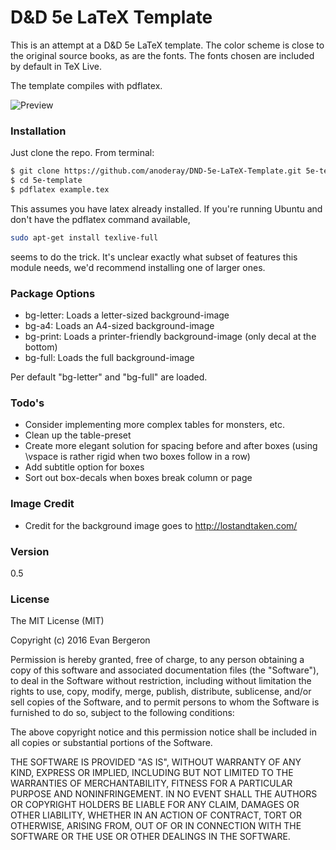 # D&D 5e LaTeX Template

This is an attempt at a D&D 5e LaTeX template. The color scheme is close to the original source books, as are the fonts. The fonts chosen are included by default in TeX Live.

The template compiles with pdflatex.

![Preview](https://github.com/anoderay/DND-5e-LaTeX-Template/raw/master/scrot.png)


### Installation

Just clone the repo. From terminal:

```sh
$ git clone https://github.com/anoderay/DND-5e-LaTeX-Template.git 5e-template
$ cd 5e-template
$ pdflatex example.tex
```

This assumes you have latex already installed. If you're running Ubuntu and don't have the pdflatex command available,
```sh
sudo apt-get install texlive-full
```
seems to do the trick. It's unclear exactly what subset of features this module needs, we'd recommend installing one of larger ones.

### Package Options
- bg-letter: Loads a letter-sized background-image
- bg-a4: Loads an A4-sized background-image
- bg-print: Loads a printer-friendly background-image (only decal at the bottom)
- bg-full: Loads the full background-image

Per default "bg-letter" and "bg-full" are loaded.

### Todo's

 - Consider implementing more complex tables for monsters, etc.
 - Clean up the table-preset
 - Create more elegant solution for spacing before and after boxes (using \vspace is rather rigid when two boxes follow in a row)
 - Add subtitle option for boxes
 - Sort out box-decals when boxes break column or page


### Image Credit

 - Credit for the background image goes to http://lostandtaken.com/

### Version
0.5

### License
The MIT License (MIT)

Copyright (c) 2016 Evan Bergeron

Permission is hereby granted, free of charge, to any person obtaining a copy of this software and associated documentation files (the "Software"), to deal in the Software without restriction, including without limitation the rights to use, copy, modify, merge, publish, distribute, sublicense, and/or sell copies of the Software, and to permit persons to whom the Software is furnished to do so, subject to the following conditions:

The above copyright notice and this permission notice shall be included in all copies or substantial portions of the Software.

THE SOFTWARE IS PROVIDED "AS IS", WITHOUT WARRANTY OF ANY KIND, EXPRESS OR IMPLIED, INCLUDING BUT NOT LIMITED TO THE WARRANTIES OF MERCHANTABILITY, FITNESS FOR A PARTICULAR PURPOSE AND NONINFRINGEMENT. IN NO EVENT SHALL THE AUTHORS OR COPYRIGHT HOLDERS BE LIABLE FOR ANY CLAIM, DAMAGES OR OTHER LIABILITY, WHETHER IN AN ACTION OF CONTRACT, TORT OR OTHERWISE, ARISING FROM, OUT OF OR IN CONNECTION WITH THE SOFTWARE OR THE USE OR OTHER DEALINGS IN THE SOFTWARE.
